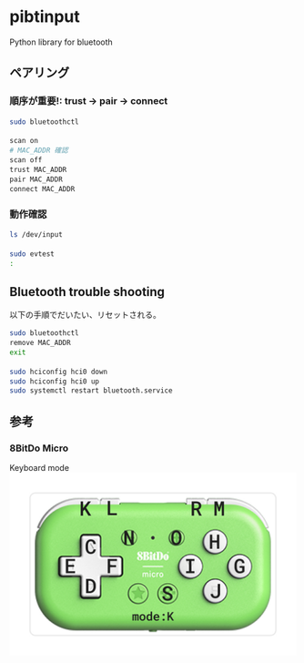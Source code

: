 # pibtinput

Python library for bluetooth


## ペアリング

### 順序が重要!: trust -> pair -> connect

``` bash
sudo bluetoothctl

scan on
# MAC_ADDR 確認
scan off
trust MAC_ADDR
pair MAC_ADDR
connect MAC_ADDR
```


### 動作確認

``` bash
ls /dev/input

sudo evtest
:
```


## Bluetooth trouble shooting

以下の手順でだいたい、リセットされる。

``` bash
sudo bluetoothctl
remove MAC_ADDR
exit

sudo hciconfig hci0 down
sudo hciconfig hci0 up
sudo systemctl restart bluetooth.service
```

## 参考

### 8BitDo Micro

Keyboard mode
![](docs/8BitDo_Micro_mode-K.jpg)
